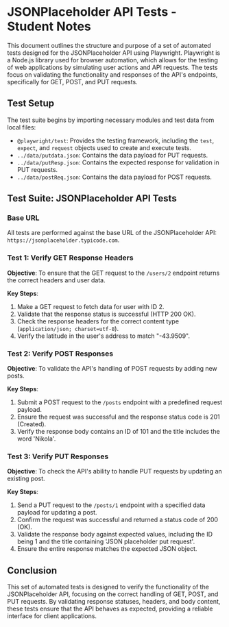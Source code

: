 # JSONPlaceholder API Tests - Student Notes

This document outlines the structure and purpose of a set of automated tests designed for the JSONPlaceholder API using Playwright. Playwright is a Node.js library used for browser automation, which allows for the testing of web applications by simulating user actions and API requests. The tests focus on validating the functionality and responses of the API's endpoints, specifically for GET, POST, and PUT requests.

## Test Setup

The test suite begins by importing necessary modules and test data from local files:

- `@playwright/test`: Provides the testing framework, including the `test`, `expect`, and `request` objects used to create and execute tests.
- `../data/putdata.json`: Contains the data payload for PUT requests.
- `../data/putResp.json`: Contains the expected response for validation in PUT requests.
- `../data/postReq.json`: Contains the data payload for POST requests.

## Test Suite: JSONPlaceholder API Tests

### Base URL

All tests are performed against the base URL of the JSONPlaceholder API: `https://jsonplaceholder.typicode.com`.

### Test 1: Verify GET Response Headers

**Objective**: To ensure that the GET request to the `/users/2` endpoint returns the correct headers and user data.

**Key Steps**:
1. Make a GET request to fetch data for user with ID 2.
2. Validate that the response status is successful (HTTP 200 OK).
3. Check the response headers for the correct content type (`application/json; charset=utf-8`).
4. Verify the latitude in the user's address to match "-43.9509".

### Test 2: Verify POST Responses

**Objective**: To validate the API's handling of POST requests by adding new posts.

**Key Steps**:
1. Submit a POST request to the `/posts` endpoint with a predefined request payload.
2. Ensure the request was successful and the response status code is 201 (Created).
3. Verify the response body contains an ID of 101 and the title includes the word 'Nikola'.

### Test 3: Verify PUT Responses

**Objective**: To check the API's ability to handle PUT requests by updating an existing post.

**Key Steps**:
1. Send a PUT request to the `/posts/1` endpoint with a specified data payload for updating a post.
2. Confirm the request was successful and returned a status code of 200 (OK).
3. Validate the response body against expected values, including the ID being 1 and the title containing 'JSON placeholder put request'.
4. Ensure the entire response matches the expected JSON object.

## Conclusion

This set of automated tests is designed to verify the functionality of the JSONPlaceholder API, focusing on the correct handling of GET, POST, and PUT requests. By validating response statuses, headers, and body content, these tests ensure that the API behaves as expected, providing a reliable interface for client applications.